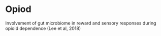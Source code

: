 # Opiod
Involvement of gut microbiome in reward and sensory responses during opioid dependence (Lee et al, 2018)
